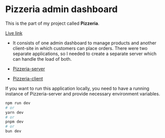 # Pizzeria admin dashboard

This is the part of my project called **Pizzeria**.

[Live link](https://pizzeria-admin.vercel.app)

- It consists of one admin dashboard to manage products and another client-site in which customers can place orders. There were two separate applications, so I needed to create a separate server which can handle the load of both.

- [Pizzeria-server](https://github.com/MohitNishad/pizzeria-server)
- [Pizzeria-client](https://github.com/MohitNishad/pizzeria-client)

If you want to run this application locally, you need to have a running instance of Pizzeria-server and provide necessary environment variables.

```bash
npm run dev
# or
yarn dev
# or
pnpm dev
# or
bun dev
```
